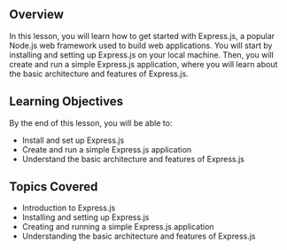 ## Overview

In this lesson, you will learn how to get started with Express.js, a popular Node.js web framework used to build web applications. You will start by installing and setting up Express.js on your local machine. Then, you will create and run a simple Express.js application, where you will learn about the basic architecture and features of Express.js.

## Learning Objectives

By the end of this lesson, you will be able to:

- Install and set up Express.js
- Create and run a simple Express.js application
- Understand the basic architecture and features of Express.js

## Topics Covered

- Introduction to Express.js
- Installing and setting up Express.js
- Creating and running a simple Express.js application
- Understanding the basic architecture and features of Express.js